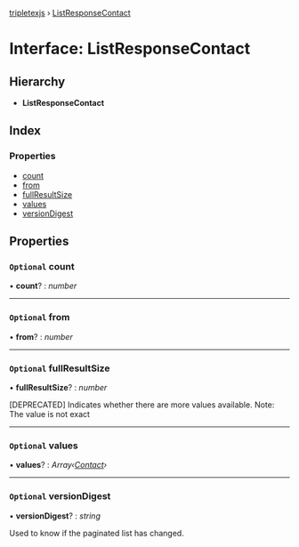 [tripletexjs](../README.md) › [ListResponseContact](listresponsecontact.md)

# Interface: ListResponseContact

## Hierarchy

* **ListResponseContact**

## Index

### Properties

* [count](listresponsecontact.md#optional-count)
* [from](listresponsecontact.md#optional-from)
* [fullResultSize](listresponsecontact.md#optional-fullresultsize)
* [values](listresponsecontact.md#optional-values)
* [versionDigest](listresponsecontact.md#optional-versiondigest)

## Properties

### `Optional` count

• **count**? : *number*

___

### `Optional` from

• **from**? : *number*

___

### `Optional` fullResultSize

• **fullResultSize**? : *number*

[DEPRECATED] Indicates whether there are more values available. Note: The value is not exact

___

### `Optional` values

• **values**? : *Array‹[Contact](contact.md)›*

___

### `Optional` versionDigest

• **versionDigest**? : *string*

Used to know if the paginated list has changed.

